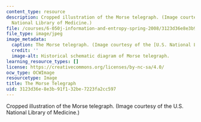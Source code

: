 ```yaml
---
content_type: resource
description: Cropped illustration of the Morse telegraph. (Image courtesy of the U.S.
  National Library of Medicine.)
file: /courses/6-050j-information-and-entropy-spring-2008/3123d36e8e3b91f132be7223fa2cc597_6-050js08-th.jpg
file_type: image/jpeg
image_metadata:
  caption: The Morse telegraph. (Image courtesy of the [U.S. National Library of Medicine](http://www.nlm.nih.gov/nlmhome.html).)
  credit: ''
  image-alt: Historical schematic diagram of Morse telegraph.
learning_resource_types: []
license: https://creativecommons.org/licenses/by-nc-sa/4.0/
ocw_type: OCWImage
resourcetype: Image
title: The Morse Telegraph
uid: 3123d36e-8e3b-91f1-32be-7223fa2cc597
---
```

Cropped illustration of the Morse telegraph. (Image courtesy of the U.S. National Library of Medicine.)